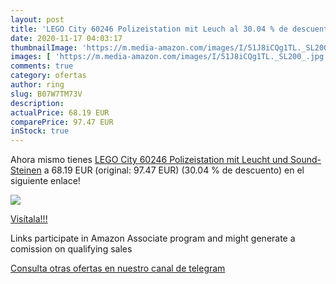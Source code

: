 ```yaml
---
layout: post
title: 'LEGO City 60246 Polizeistation mit Leuch al 30.04 % de descuento'
date: 2020-11-17 04:03:17
thumbnailImage: 'https://m.media-amazon.com/images/I/51J8iCQg1TL._SL200_.jpg'
images: [ 'https://m.media-amazon.com/images/I/51J8iCQg1TL._SL200_.jpg' ]
comments: true
category: ofertas
author: ring
slug: B07W7TM73V
description:
actualPrice: 68.19 EUR
comparePrice: 97.47 EUR
inStock: true
---
```


Ahora mismo tienes [LEGO City 60246 Polizeistation mit Leucht und Sound-Steinen](https://www.amazon.de/dp/B07W7TM73V/?tag=redken02-21) a 68.19 EUR (original: 97.47 EUR) (30.04 %  de descuento) en el siguiente enlace!

[![](https://m.media-amazon.com/images/I/51J8iCQg1TL._SL200_.jpg)](https://www.amazon.de/dp/B07W7TM73V/?tag=redken02-21)

[Visítala!!!](https://www.amazon.de/dp/B07W7TM73V/?tag=redken02-21)

Links participate in Amazon Associate program and might generate a comission on qualifying sales

[Consulta otras ofertas en nuestro canal de telegram](https://t.me/s/ofertas25)
